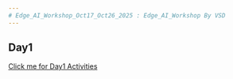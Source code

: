 ```yaml
---
# Edge_AI_Workshop_Oct17_Oct26_2025 : Edge_AI_Workshop By VSD
---
```

## Day1

[Click me for Day1 Activities](day1.md)
